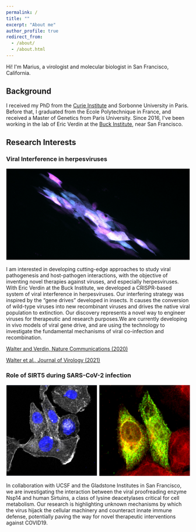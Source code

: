 ```yaml
---
permalink: /
title: ""
excerpt: "About me"
author_profile: true
redirect_from:
  - /about/
  - /about.html
---
```

Hi! I'm Marius, a virologist and molecular biologist in San Francisco, California.

## Background
I received my PhD from the [Curie Institute](https://institut-curie.org/) and Sorbonne University in Paris. Before that, I graduated from the Ecole Polytechnique in France, and received a Master of Genetics from Paris University. Since 2016, I've been working in the lab of Eric Verdin at the [Buck Institute](https://www.buckinstitute.org/), near San Francisco.

## Research Interests

### Viral Interference in herpesviruses
![GD](/images/GD.png)

I am interested in developing cutting-edge approaches to study viral pathogenesis and host-pathogen interactions, with the objective of inventing novel therapies against viruses, and especially herpesviruses. With Eric Verdin at the Buck Institute, we developed a CRISPR-based system of viral interference in herpesviruses. Our interfering strategy was inspired by the “gene drives” developed in insects. It causes the conversion of wild-type viruses into new recombinant viruses and drives the native viral population to extinction. Our discovery represents a novel way to engineer viruses for therapeutic and research purposes.We are currently developing in vivo models of viral gene drive, and are using the technology to investigate the fundamental mechanisms of viral co-infection and recombination.

[Walter and Verdin, Nature Communications (2020)](https://www.nature.com/articles/s41467-020-18678-0)

[Walter et al., Journal of Virology (2021)](https://journals.asm.org/doi/10.1128/JVI.00802-21)

### Role of SIRT5 during SARS-CoV-2 infection
![GD](/images/SIRT5_1.png)

In collaboration with UCSF and the Gladstone Institutes in San Francisco, we are investigating the interaction between the viral proofreading enzyme Nsp14 and human Sirtuins, a class of lysine deacetylases critical for cell metabolism. Our research is highlighting unknown mechanisms by which the virus hijack the cellular machinery and counteract innate immune defense, potentially paving the way for novel therapeutic interventions against COVID19.
